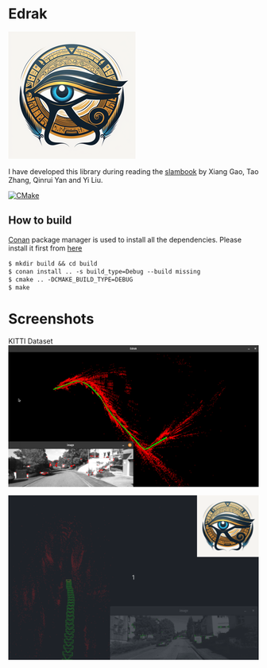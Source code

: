 # Edrak
![logo](docs/Logo.png)

I have developed this library during reading the [slambook](https://github.com/gaoxiang12/slambook-en)
  by Xiang Gao, Tao Zhang, Qinrui Yan and Yi Liu.

[![CMake](https://github.com/HemaZ/Edrak/actions/workflows/conan.yml/badge.svg)](https://github.com/HemaZ/Edrak/actions/workflows/conan.yml)


## How to build

[Conan](https://conan.io/) package manager is used to install all the dependencies. Please install it first from [here](https://conan.io/downloads.html)

```console
$ mkdir build && cd build
$ conan install .. -s build_type=Debug --build missing
$ cmake .. -DCMAKE_BUILD_TYPE=DEBUG
$ make
```

# Screenshots 
KITTI Dataset 
![KITTI-VO](media/Screenshot.png)


![kittigif](media/KITTI_LOGO.gif)